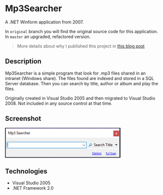 # Mp3Searcher

A .NET Winform application from 2007.

In `original` branch you will find the original source code for this application. In `master` an upgraded, refactored version.

> More details about why I published this project in [this blog post](https://mamcer.github.io/2018-09-02-i-cleaned-up-my-virtual-basement/)

## Description 

Mp3Searcher is a simple program that look for .mp3 files shared in an intranet (Windows share). The files found are indexed and stored in a SQL Server database. Then you can search by title, author or album and play the files.

Originally created in Visual Studio 2005 and then migrated to Visual Studio 2008. Not included in any source control at that time.

## Screenshot

![screenshot](https://raw.githubusercontent.com/mamcer/mp3-searcher/master/doc/screenshot.png)

## Technologies

- Visual Studio 2005
- .NET Framework 2.0
